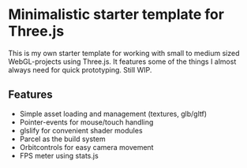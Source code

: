 # Minimalistic starter template for Three.js

This is my own starter template for working with small to medium sized WebGL-projects using Three.js. It features some of the things I almost always need for quick prototyping. Still WIP.

## Features

- Simple asset loading and management (textures, glb/gltf)
- Pointer-events for mouse/touch handling
- glslify for convenient shader modules
- Parcel as the build system
- Orbitcontrols for easy camera movement
- FPS meter using stats.js
